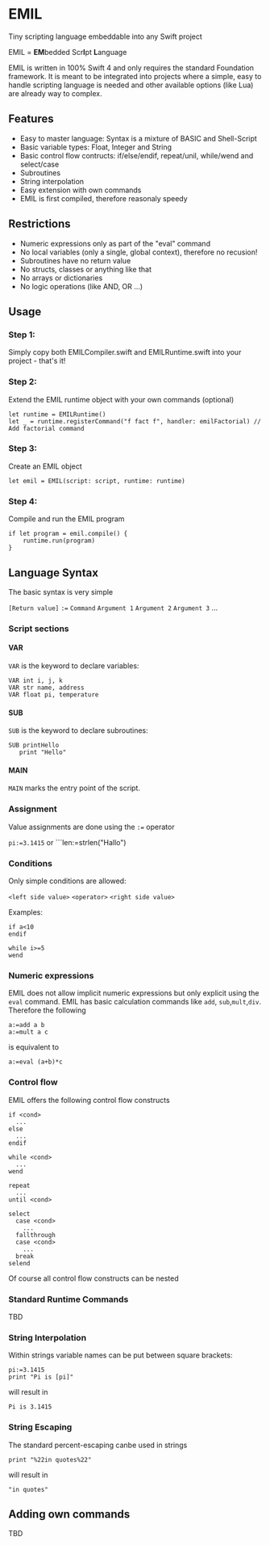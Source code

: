 # EMIL
Tiny scripting language embeddable into any Swift project

EMIL = **EM**bedded Scr**I**pt **L**anguage

EMIL is written in 100% Swift 4 and only requires the standard Foundation framework. It is meant to be integrated into projects
where a simple, easy to handle scripting language is needed and other available options (like Lua) are already way to complex.

## Features

- Easy to master language: Syntax is a mixture of BASIC and Shell-Script
- Basic variable types: Float, Integer and String
- Basic control flow contructs: if/else/endif, repeat/unil, while/wend and select/case
- Subroutines
- String interpolation
- Easy extension with own commands
- EMIL is first compiled, therefore reasonaly speedy

## Restrictions

- Numeric expressions only as part of the "eval" command
- No local variables (only a single, global context), therefore no recusion!
- Subroutines have no return value
- No structs, classes or anything like that
- No arrays or dictionaries
- No logic operations (like AND, OR ...)

## Usage

### Step 1:

Simply copy both EMILCompiler.swift and EMILRuntime.swift into your project - that's it!

### Step 2:

Extend the EMIL runtime object with your own commands (optional)

```
let runtime = EMILRuntime()
let _ = runtime.registerCommand("f fact f", handler: emilFactorial) // Add factorial command
```

### Step 3:

Create an EMIL object

```
let emil = EMIL(script: script, runtime: runtime)
```

### Step 4:

Compile and run the EMIL program

```
if let program = emil.compile() {
    runtime.run(program)
}
```

## Language Syntax

The basic syntax is very simple

```[Return value]``` ```:=``` ```Command``` ```Argument 1``` ```Argument 2``` ```Argument 3``` ...

### Script sections

#### VAR
```VAR``` is the keyword to declare variables:

```
VAR int i, j, k
VAR str name, address
VAR float pi, temperature
```

#### SUB

```SUB``` is the keyword to declare subroutines:

```
SUB printHello
   print "Hello"
```

#### MAIN

```MAIN``` marks the entry point of the script.

### Assignment

Value assignments are done using the ```:=``` operator

```pi:=3.1415``` or ```len:=strlen("Hallo")

### Conditions

Only simple conditions are allowed:

```<left side value>``` ```<operator>``` ```<right side value>``` 

Examples:

```
if a<10
endif

while i>=5
wend
```

### Numeric expressions

EMIL does not allow implicit numeric expressions but only explicit using the ```eval``` command. EMIL has basic
calculation commands like ```add```, ```sub```,```mult```,```div```. Therefore the following

```
a:=add a b
a:=mult a c
```
is equivalent to

```
a:=eval (a+b)*c
```

### Control flow

EMIL offers the following control flow constructs

```
if <cond>
  ...
else
  ...
endif
```

```
while <cond>
  ...
wend
```

```
repeat
  ...
until <cond>
```

```
select
  case <cond>
    ...
  fallthrough
  case <cond>
    ...
  break
selend
```

Of course all control flow constructs can be nested

### Standard Runtime Commands

TBD

### String Interpolation

Within strings variable names can be put between square brackets:

```
pi:=3.1415
print "Pi is [pi]"
```

will result in 

```Pi is 3.1415```

### String Escaping

The standard percent-escaping canbe used in strings

```
print "%22in quotes%22"
```

will result in 

```"in quotes"```

## Adding own commands

TBD
